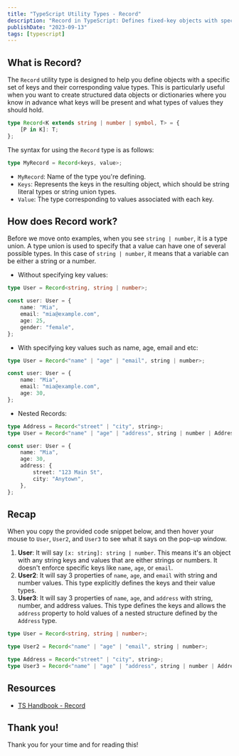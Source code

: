 ```yaml
---
title: "TypeScript Utility Types - Record"
description: "Record in TypeScript: Defines fixed-key objects with specific value types."
publishDate: "2023-09-13"
tags: [typescript]
---
```


## What is Record?

The `Record` utility type is designed to help you define objects with a specific set of keys and their corresponding value types. This is particularly useful when you want to create structured data objects or dictionaries where you know in advance what keys will be present and what types of values they should hold.

```ts
type Record<K extends string | number | symbol, T> = {
	[P in K]: T;
};
```

The syntax for using the `Record` type is as follows:

```ts
type MyRecord = Record<keys, value>;
```

- `MyRecord`: Name of the type you're defining.
- `Keys`: Represents the keys in the resulting object, which should be string literal types or string union types.
- `Value`: The type corresponding to values associated with each key.

## How does Record work?

Before we move onto examples, when you see `string | number`, it is a type union. A type union is used to specify that a value can have one of several possible types. In this case of `string | number`, it means that a variable can be either a string or a number.

- Without specifying key values:

```ts
type User = Record<string, string | number>;

const user: User = {
	name: "Mia",
	email: "mia@example.com",
	age: 25,
	gender: "female",
};
```

- With specifying key values such as name, age, email and etc:

```ts
type User = Record<"name" | "age" | "email", string | number>;

const user: User = {
	name: "Mia",
	email: "mia@example.com",
	age: 30,
};
```

- Nested Records:

```ts
type Address = Record<"street" | "city", string>;
type User = Record<"name" | "age" | "address", string | number | Address>;

const user: User = {
	name: "Mia",
	age: 30,
	address: {
		street: "123 Main St",
		city: "Anytown",
	},
};
```

## Recap

When you copy the provided code snippet below, and then hover your mouse to `User`, `User2`, and `User3` to see what it says on the pop-up window.

1. **User**: It will say `[x: string]: string | number`. This means it's an object with any string keys and values that are either strings or numbers. It doesn't enforce specific keys like `name`, `age`, or `email`.
2. **User2**: It will say 3 properties of `name`, `age`, and `email` with string and number values. This type explicitly defines the keys and their value types.
3. **User3**: It will say 3 properties of `name`, `age`, and `address` with string, number, and address values. This type defines the keys and allows the `address` property to hold values of a nested structure defined by the `Address` type.

```ts
type User = Record<string, string | number>;

type User2 = Record<"name" | "age" | "email", string | number>;

type Address = Record<"street" | "city", string>;
type User3 = Record<"name" | "age" | "address", string | number | Address>;
```

## Resources

- [TS Handbook - Record](https://www.typescriptlang.org/docs/handbook/utility-types.html#recordkeys-type)

## Thank you!

Thank you for your time and for reading this!
